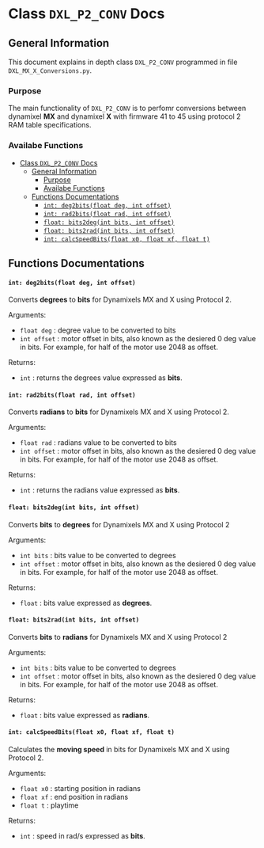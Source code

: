 # Class `DXL_P2_CONV` Docs

## General Information

This document explains in depth class `DXL_P2_CONV` programmed in file `DXL_MX_X_Conversions.py`.

### Purpose

The main functionality of `DXL_P2_CONV` is to perfomr conversions between dynamixel **MX**  and dynamixel **X** with firmware 41 to 45 using protocol 2 RAM table specifications.

### Availabe Functions

- [Class `DXL_P2_CONV` Docs](#class-dxl_p2_conv-docs)
  - [General Information](#general-information)
    - [Purpose](#purpose)
    - [Availabe Functions](#availabe-functions)
  - [Functions Documentations](#functions-documentations)
      - [`int: deg2bits(float deg, int offset)`](#int-deg2bitsfloat-deg-int-offset)
      - [`int: rad2bits(float rad, int offset)`](#int-rad2bitsfloat-rad-int-offset)
      - [`float: bits2deg(int bits, int offset)`](#float-bits2degint-bits-int-offset)
      - [`float: bits2rad(int bits, int offset)`](#float-bits2radint-bits-int-offset)
      - [`int: calcSpeedBits(float x0, float xf, float t)`](#int-calcspeedbitsfloat-x0-float-xf-float-t)



## Functions Documentations

#### `int: deg2bits(float deg, int offset)`

Converts **degrees** to **bits** for Dynamixels MX and X using Protocol 2.

Arguments:
+ `float deg` : degree value to be converted to bits
+ `int offset` : motor offset in bits, also known as the desiered 0 deg value in bits. For example, for half of the motor use 2048 as offset.

Returns:
+ `int` : returns the degrees value expressed as **bits**.

#### `int: rad2bits(float rad, int offset)`

Converts **radians** to **bits** for Dynamixels MX and X using Protocol 2.

Arguments:
+ `float rad` : radians value to be converted to bits
+ `int offset` : motor offset in bits, also known as the desiered 0 deg value in bits. For example, for half of the motor use 2048 as offset.

Returns:
+ `int` : returns the radians value expressed as **bits**.

#### `float: bits2deg(int bits, int offset)`

Converts **bits** to **degrees** for Dynamixels MX and X using Protocol 2

Arguments:
+ `int bits` : bits value to be converted to degrees
+ `int offset` : motor offset in bits, also known as the desiered 0 deg value in bits. For example, for half of the motor use 2048 as offset.

Returns:
+ `float` : bits value expressed as **degrees**.

#### `float: bits2rad(int bits, int offset)`

Converts **bits** to **radians** for Dynamixels MX and X using Protocol 2

Arguments:
+ `int bits` : bits value to be converted to degrees
+ `int offset` : motor offset in bits, also known as the desiered 0 deg value in bits. For example, for half of the motor use 2048 as offset.

Returns:
+ `float` : bits value expressed as **radians**.

#### `int: calcSpeedBits(float x0, float xf, float t)`

Calculates the **moving speed** in bits for Dynamixels MX and X using Protocol 2.

Arguments:
+ `float x0` : starting position in radians
+ `float xf` : end position in radians
+ `float t` : playtime

Returns:
+ `int` : speed in rad/s expressed as **bits**.